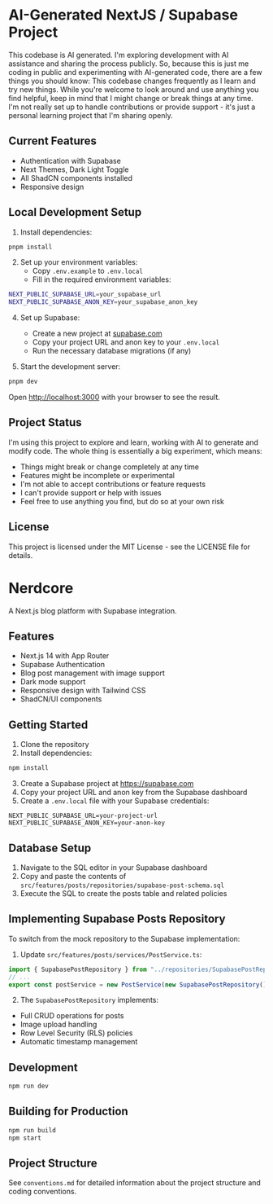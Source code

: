 # AI-Generated NextJS / Supabase Project 

This codebase is AI generated. I'm exploring development with AI assistance and sharing the process publicly. So, because this is just me coding in public and experimenting with AI-generated code, there are a few things you should know: This codebase changes frequently as I learn and try new things. While you're welcome to look around and use anything you find helpful, keep in mind that I might change or break things at any time. I'm not really set up to handle contributions or provide support - it's just a personal learning project that I'm sharing openly.


## Current Features

- Authentication with Supabase
- Next Themes, Dark Light Toggle
- All ShadCN components installed
- Responsive design

## Local Development Setup

1. Install dependencies:
```bash
pnpm install
```

2. Set up your environment variables:
   - Copy `.env.example` to `.env.local`
   - Fill in the required environment variables:
```bash
NEXT_PUBLIC_SUPABASE_URL=your_supabase_url
NEXT_PUBLIC_SUPABASE_ANON_KEY=your_supabase_anon_key
```

4. Set up Supabase:
   - Create a new project at [supabase.com](https://supabase.com)
   - Copy your project URL and anon key to your `.env.local`
   - Run the necessary database migrations (if any)

5. Start the development server:
```bash
pnpm dev
```

Open [http://localhost:3000](http://localhost:3000) with your browser to see the result.

## Project Status

I'm using this project to explore and learn, working with AI to generate and modify code. The whole thing is essentially a big experiment, which means:

- Things might break or change completely at any time
- Features might be incomplete or experimental
- I'm not able to accept contributions or feature requests
- I can't provide support or help with issues
- Feel free to use anything you find, but do so at your own risk


## License

This project is licensed under the MIT License - see the LICENSE file for details.
# Nerdcore

A Next.js blog platform with Supabase integration.

## Features

- Next.js 14 with App Router
- Supabase Authentication
- Blog post management with image support
- Dark mode support
- Responsive design with Tailwind CSS
- ShadCN/UI components

## Getting Started

1. Clone the repository
2. Install dependencies:
```bash
npm install
```

3. Create a Supabase project at https://supabase.com
4. Copy your project URL and anon key from the Supabase dashboard
5. Create a `.env.local` file with your Supabase credentials:
```
NEXT_PUBLIC_SUPABASE_URL=your-project-url
NEXT_PUBLIC_SUPABASE_ANON_KEY=your-anon-key
```

## Database Setup

1. Navigate to the SQL editor in your Supabase dashboard
2. Copy and paste the contents of `src/features/posts/repositories/supabase-post-schema.sql`
3. Execute the SQL to create the posts table and related policies

## Implementing Supabase Posts Repository

To switch from the mock repository to the Supabase implementation:

1. Update `src/features/posts/services/PostService.ts`:
```typescript
import { SupabasePostRepository } from "../repositories/SupabasePostRepository";
// ...
export const postService = new PostService(new SupabasePostRepository());
```

2. The `SupabasePostRepository` implements:
- Full CRUD operations for posts
- Image upload handling
- Row Level Security (RLS) policies
- Automatic timestamp management

## Development

```bash
npm run dev
```

## Building for Production

```bash
npm run build
npm start
```

## Project Structure

See `conventions.md` for detailed information about the project structure and coding conventions.

